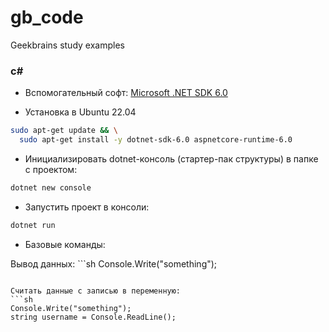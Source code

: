 # gb_code
Geekbrains study examples

### c#

- Вспомогательный софт: [Microsoft .NET SDK 6.0](https://dotnet.microsoft.com/en-us/download/dotnet/6.0)

- Установка в Ubuntu 22.04

```sh
sudo apt-get update && \
  sudo apt-get install -y dotnet-sdk-6.0 aspnetcore-runtime-6.0
```

- Инициализировать dotnet-консоль (стартер-пак структуры) в папке с проектом:

```sh
dotnet new console
```

- Запустить проект в консоли:

```sh
dotnet run
```


- Базовые команды:

Вывод данных: ```sh Console.Write("something");
```

Считать данные c записью в переменную: 
```sh
Console.Write("something");
string username = Console.ReadLine();
```
